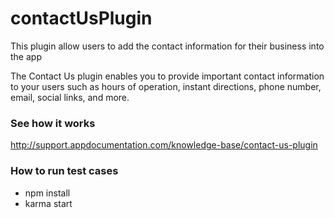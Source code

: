 # contactUsPlugin

This plugin allow users to add the contact information for their business into the app

The Contact Us plugin enables you to provide important contact information to your users such as hours of operation, instant directions, phone number, email, social links, and more.

### See how it works
http://support.appdocumentation.com/knowledge-base/contact-us-plugin

### How to run test cases
- npm install
- karma start
